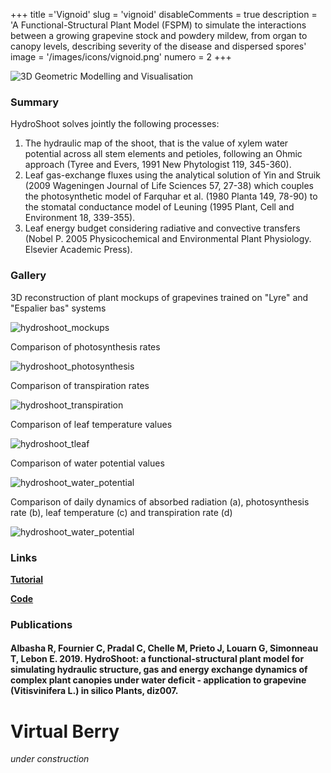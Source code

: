 +++
title ='Vignoid'
slug = 'vignoid'
disableComments = true
description = 'A Functional-Structural Plant Model (FSPM) to simulate the interactions between a growing grapevine stock and powdery mildew, from organ to canopy levels, describing severity of the disease and dispersed spores'
image = '/images/icons/vignoid.png'
numero = 2
+++


<!--# Vignoid-->

![3D Geometric Modelling and Visualisation](/images/hydroshoot/hydroshoot1.png)

### Summary

HydroShoot solves jointly the following processes:
1. The hydraulic map of the shoot, that is the value of xylem water potential across all stem elements and petioles, following an Ohmic approach (Tyree and Evers, 1991 New Phytologist 119, 345-360).
2. Leaf gas-exchange fluxes using the analytical solution of Yin and Struik (2009 Wageningen Journal of Life Sciences 57, 27-38) which couples the photosynthetic model of Farquhar et al. (1980 Planta 149, 78-90) to the stomatal conductance model of Leuning (1995 Plant, Cell and Environment 18, 339-355).
3. Leaf energy budget considering radiative and convective transfers (Nobel P. 2005 Physicochemical and Environmental Plant Physiology. Elsevier Academic Press).

### Gallery
3D reconstruction of plant mockups of grapevines trained on "Lyre" and "Espalier bas" systems

![hydroshoot_mockups](/images/hydroshoot/mockups.png)

Comparison of photosynthesis rates

![hydroshoot_photosynthesis](/images/hydroshoot/photosynthesis.png)


Comparison of transpiration rates

![hydroshoot_transpiration](/images/hydroshoot/transpiration.png)


Comparison of leaf temperature values

![hydroshoot_tleaf](/images/hydroshoot/tleaf.png)


Comparison of water potential values

![hydroshoot_water_potential](/images/hydroshoot/water_potential.png)



Comparison of daily dynamics of absorbed radiation (a), photosynthesis rate (b),
leaf temperature (c) and transpiration rate (d)

![hydroshoot_water_potential](/images/hydroshoot/dynamic.png)



### Links

[**Tutorial**](https://hydroshoot.readthedocs.io/en/latest/)


[**Code**](https://github.com/openalea/hydroshoot)



### Publications

#### Albasha R, Fournier C, Pradal C, Chelle M, Prieto J, Louarn G, Simonneau T, Lebon E. 2019. HydroShoot: a functional-structural plant model for simulating hydraulic structure, gas and energy exchange dynamics of complex plant canopies under water deficit - application to grapevine (Vitisvinifera L.) in silico Plants, diz007.
# Virtual Berry

*under construction*
